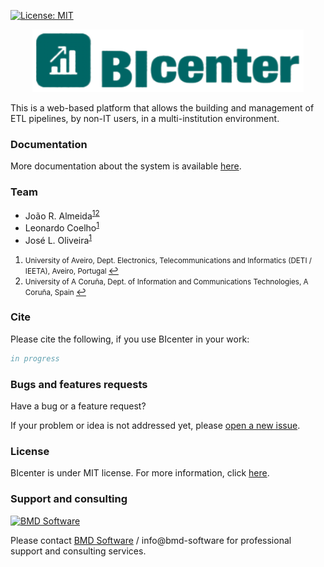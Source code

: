 [![License: MIT](https://img.shields.io/github/license/mashape/apistatus.svg)](LICENSE)

<p align="center"><img src="docs/assets/images/logo.png" alt="BIcenter" height="100" border="0" /></p>

This is a web-based platform that allows the building and management of ETL pipelines, by non-IT users, in a multi-institution environment.

### Documentation

More documentation about the system is available [here](https://github.com/bioinformatics-ua/BIcenter/wiki).

### Team
  * João R. Almeida<sup id="a1">[1](#f1)</sup><sup id="a2">[2](#f2)</sup>
  * Leonardo Coelho<sup id="a1">[1](#f1)</sup>
  * José L. Oliveira<sup id="a1">[1](#f1)</sup>

1. <small id="f1"> University of Aveiro, Dept. Electronics, Telecommunications and Informatics (DETI / IEETA), Aveiro, Portugal </small> [↩](#a1)
2. <small id="f4"> University of A Coruña, Dept. of Information and Communications Technologies, A Coruña, Spain </small> [↩](#a4)

### Cite

Please cite the following, if you use BIcenter in your work:

```bib
in progress
```

### Bugs and features requests
Have a bug or a feature request?

If your problem or idea is not addressed yet, please [open a new issue](https://github.com/bioinformatics-ua/BIcenter/issues).

### License
BIcenter is under MIT license. For more information, click
[here](https://github.com/bioinformatics-ua/BIcenter/blob/master/LICENSE).

### Support and consulting
[<img src="https://raw.githubusercontent.com/wiki/BMDSoftware/dicoogle/images/bmd.png" height="64" alt="BMD Software">](https://www.bmd-software.com)

Please contact [BMD Software](https://www.bmd-software.com) / info@bmd-software for professional support and consulting services.

